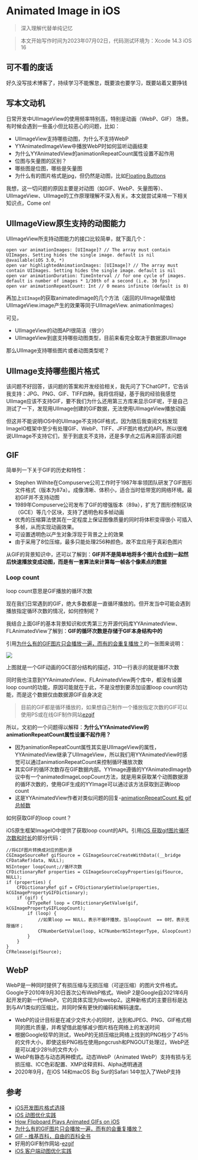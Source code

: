 # Animated Image in iOS

> 深入理解代替单纯记忆

> 本文开始写作时间为2023年07月02日，代码测试环境为：Xcode 14.3 iOS 16

## 可不看的废话
好久没写技术博客了，持续学习不能懈怠，既要浪也要学习，既要站着又要挣钱

## 写本文动机

日常开发中UIImageView的使用频率特别高，特别是动画（WebP、GIF） 场景。有时候会遇到一些虽小但比较恶心的问题，比如：

- UIImageView支持哪些动图，为什么不支持WebP
- YYAnimatedImageView中播放WebP时如何监听动画结束
- 为什么YYAnimatedView的animationRepeatCount属性设置不起作用
- 位图与矢量图的区别？
- 哪些图是位图，哪些是矢量图
- 为什么有的图片格式是jpg，但仍然是动图，比如[Floating Buttons](https://cloud.githubusercontent.com/assets/390805/8467915/4da90948-2097-11e5-9f4a-bc02da152774.gif)

我想，这一切问题的原因主要是对动图（如GIF、WebP、矢量图等）、UIImageView、UIImage的工作原理理解不深入有关。本文就尝试来啃一下相关知识点，Come on!

## UIImageView原生支持的动图能力

UIImageView所支持动图能力的接口比较简单，就下面几个：

```
open var animationImages: [UIImage]? // The array must contain UIImages. Setting hides the single image. default is nil
@available(iOS 3.0, *)
open var highlightedAnimationImages: [UIImage]? // The array must contain UIImages. Setting hides the single image. default is nil
open var animationDuration: TimeInterval // for one cycle of images. default is number of images * 1/30th of a second (i.e. 30 fps)
open var animationRepeatCount: Int // 0 means infinite (default is 0)
```

再加上`UIImage`的获取animatedImage的几个方法（返回的UIImage赋值给UIImageView.image产生的效果等同于UIImageView. animationImages）

可见，

- UIImageView的动图API很简洁（很少）
- UIImageView到底支持哪些动图类型，目前来看完全取决于数据源UIImage

那么UIImage支持哪些图片或者动图类型呢？

## UIImage支持哪些图片格式

该问题不好回答，该问题的答案和开发经验相关，我先问了下ChatGPT，它告诉我支持：JPG、PNG、GIF、TIFF四种。我将信将疑，基于我的经验我感觉UIImage应该不支持GIF，要不我们为什么还用第三方库来显示GIF呢，于是自己测试了一下，发现用UIImage创建的GIF数据，无法使用UIImageView播放动画

但这并不能说明iOS中的UIImage不支持GIF格式，因为随后我查阅文档发现ImageIO框架中至少有处理GIF、WebP、TIFF、JFIF图片格式的API，所以很难说UIImage不支持它们，至于到底支不支持，还是多学点之后再来回答该问题

## GIF

简单列一下关于GIF的历史和特性：

- Stephen Wilhite在Compuserve公司工作时于1987年率领团队研发了GIF图形文件格式（版本为87a）。成像清晰、体积小，适合当时低带宽的网络环境。最初GIF并不支持动图
- 1989年Compuserve公司发布了GIF的增强版本（89a），扩充了图形控制区块（GCE）等几个区块，支持了透明色和多帧动画
- 优秀的压缩算法使其在一定程度上保证图像质量的同时将体积变得很小
可插入多帧，从而实现动画效果。
- 可设置透明色以产生对象浮现于背景之上的效果
- 由于采用了8位压缩，最多只能处理256种颜色，故不宜应用于真彩色图片

从GIF的背景知识中，还可以了解到：**GIF并不是简单地将多个图片合成到一起然后快速播放变成动图，而是有一套算法来计算每一帧各个像素点的数据**

### Loop count

loop count意思是GIF播放的循环次数

现在我们日常遇到的GIF，绝大多数都是一直循环播放的。但开发当中可能会遇到播放指定循环次数的情况，如何控制呢？

我结合上面GIF的基本背景知识和优秀第三方开源代码库YYAnimatedView、FLAnimatedView了解到：**GIF的循环次数是存储于GIF本身结构中的**

引用[为什么有的GIF图片只会播放一遍，而有的会重复播放？](https://www.zhihu.com/question/65916436)的一张图来说明：

![](https://pica.zhimg.com/80/v2-bc054c660eda17951c12295372da8ffc_1440w.webp?source=1940ef5c)

上图就是一个GIF动画的GCE部分结构的描述，31D一行表示的就是循环次数

同时我也注意到YYAnimatedView、FLAnimatedView两个库中，都没有设置loop count的功能，原因可能就在于此，不是没想到要添加设置loop count的功能，而是这个数据仅由数据源GIF自身决定

> 目前的GIF都是循环播放的，如果想自己制作一个播放指定次数的GIF可以使用PS或在线GIF制作网站[ezgif](https://ezgif.com/maker)

所以，文初的一个问题得以解释：**为什么YYAnimatedView的animationRepeatCount属性设置不起作用？**

- 因为animationRepeatCount属性其实是UIImageView的属性，YYAnimatedView继承了UIImageView，所以我们用YYAnimatedView时感觉可以通过animationRepeatCount来控制循环播放次数
- 其实GIF的循环次数存在GIF数据内部。YYImage遵循的YYAnimatedImage协议中有一个animatedImageLoopCount方法，就是用来获取某个动图数据源的循环次数的，使用GIF生成的YYImage可以通过该方法获取到正确loop count
- 这是YYAnimatedView作者对类似问题的回复-[animationRepeatCount 和 gif总帧数](https://github.com/ibireme/YYImage/issues/1)

如何获取GIF的loop count？

iOS原生框架ImageIO中提供了获取loop count的API。引用[iOS 获取gif图片循环次数和时长](https://cloud.tencent.com/developer/article/1133103)的部分代码：

```
//将GIF图片转换成对应的图片源
CGImageSourceRef gifSource = CGImageSourceCreateWithData((__bridge CFDataRef)data, NULL);
NSInteger loopCount;//循环次数
CFDictionaryRef properties = CGImageSourceCopyProperties(gifSource, NULL);
if (properties) {
    CFDictionaryRef gif = CFDictionaryGetValue(properties, kCGImagePropertyGIFDictionary);
    if (gif) {
        CFTypeRef loop = CFDictionaryGetValue(gif, kCGImagePropertyGIFLoopCount);
        if (loop) {
            //如果loop == NULL，表示不循环播放，当loopCount  == 0时，表示无限循环；
            CFNumberGetValue(loop, kCFNumberNSIntegerType, &loopCount)
        }
    }
}
CFRelease(gifSource);
```

## WebP

WebP是一种同时提供了有损压缩与无损压缩（可逆压缩）的图片文件格式。Google于2010年9月30日首次公布WebP格式。WebP 2是Google自2021年6月起开发的新一代WebP。它的具体实现为libwebp2。这种新格式的主要目标是达到与AV1类似的压缩比，并同时保有更快的编码和解码速度。

- WebP的设计目标是在减少文件大小的同时，达到和JPEG、PNG、GIF格式相同的图片质量，并希望借此能够减少图片档在网络上的发送时间
- 根据Google较早的测试，WebP的无损压缩比网络上找到的PNG档少了45％的文件大小，即使这些PNG档在使用pngcrush和PNGOUT处理过，WebP还是可以减少28％的文件大小
- WebP有静态与动态两种模式。动态WebP（Animated WebP）支持有损与无损压缩、ICC色彩配置、XMP诠释资料、Alpha透明通道
- 2020年9月，在iOS 14和macOS Big Sur的Safari 14中加入了WebP支持

## 参考
- [iOS开发图片格式选择](https://zhangferry.com/2020/04/05/ios_photo_format_compare/)
- [iOS 动图优化实践](https://blog.wyan.vip/2022/07/iOS_Animated_Image.html)
- [How Flipboard Plays Animated GIFs on iOS](https://engineering.flipboard.com/2014/05/animated-gif)
- [为什么有的GIF图片只会播放一遍，而有的会重复播放？](https://www.zhihu.com/question/65916436)
- [GIF - 维基百科，自由的百科全书](https://zh.wikipedia.org/wiki/GIF)
- 好用的GIF制作网站-[ezgif](https://ezgif.com/maker)
- [iOS 客户端动图优化实践](https://mp.weixin.qq.com/s/MW14R1JfXRmQvgN2NNi3iA)





